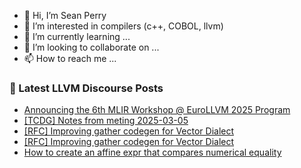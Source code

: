 - 👋 Hi, I’m Sean Perry
- 👀 I’m interested in compilers (c++, COBOL, llvm)
- 🌱 I’m currently learning ...
- 💞️ I’m looking to collaborate on ...
- 📫 How to reach me ...

<!---
s66perry/s66perry is a ✨ special ✨ repository because its `README.md` (this file) appears on your GitHub profile.
You can click the Preview link to take a look at your changes.
--->
### 📕 Latest LLVM Discourse Posts

<!-- DISCOURSE-LLVM:START -->
- [Announcing the 6th MLIR Workshop @ EuroLLVM 2025 Program](https://discourse.llvm.org/t/announcing-the-6th-mlir-workshop-eurollvm-2025-program/85142#post_1)
- [[TCDG] Notes from meting 2025-03-05](https://discourse.llvm.org/t/tcdg-notes-from-meting-2025-03-05/85116#post_4)
- [[RFC] Improving gather codegen for Vector Dialect](https://discourse.llvm.org/t/rfc-improving-gather-codegen-for-vector-dialect/85011#post_10)
- [[RFC] Improving gather codegen for Vector Dialect](https://discourse.llvm.org/t/rfc-improving-gather-codegen-for-vector-dialect/85011#post_9)
- [How to create an affine expr that compares numerical equality](https://discourse.llvm.org/t/how-to-create-an-affine-expr-that-compares-numerical-equality/85134#post_3)
<!-- DISCOURSE-LLVM:END -->
